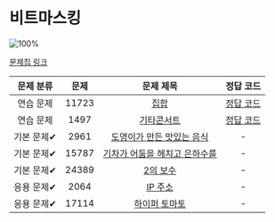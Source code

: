 # 비트마스킹

![100%](https://progress-bar.xyz/2/?scale=7&title=progress&width=500&color=babaca&suffix=/7)

[문제집 링크](https://www.acmicpc.net/workbook/view/18875)

| 문제 분류 | 문제 | 문제 제목 | 정답 코드 |
| :--: | :--: | :--: | :--: |
| 연습 문제 | 11723 | [집합](https://www.acmicpc.net/problem/11723) | [정답 코드](../Appendix%20C/solutions/11723.cpp) |
| 연습 문제 | 1497 | [기타콘서트](https://www.acmicpc.net/problem/1497) | [정답 코드](../Appendix%20C/solutions/1497.cpp) |
| 기본 문제✔ | 2961 | [도영이가 만든 맛있는 음식](https://www.acmicpc.net/problem/2961) | - |
| 기본 문제✔ | 15787 | [기차가 어둠을 헤치고 은하수를](https://www.acmicpc.net/problem/15787) | - |
| 기본 문제✔ | 24389 | [2의 보수](https://www.acmicpc.net/problem/24389) | - |
| 응용 문제✔ | 2064 | [IP 주소](https://www.acmicpc.net/problem/2064) | - |
| 응용 문제✔ | 17114 | [하이퍼 토마토](https://www.acmicpc.net/problem/17114) | - |
